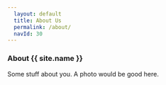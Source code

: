 ```yaml
---
  layout: default
  title: About Us
  permalink: /about/
  navId: 30
---
```


### About {{ site.name }}

Some stuff about you. A photo would be good here.
